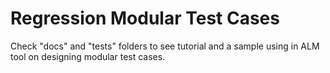 # Regression Modular Test Cases

Check "docs" and "tests" folders to see tutorial and a sample using in ALM tool on designing modular test cases.
